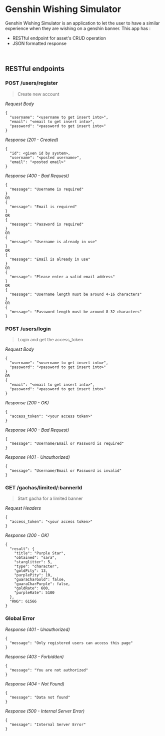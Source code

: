 # Genshin Wishing Simulator
Genshin Wishing Simulator is an application to let the user to have a similar experience when they are wishing on a genshin banner. This app has : 
* RESTful endpoint for asset's CRUD operation
* JSON formatted response

&nbsp;

## RESTful endpoints
### POST /users/register

> Create new account

_Request Body_
```
{
  "username": "<username to get insert into>",
  "email": "<email to get insert into>",
  "password": "<password to get insert into>"
}
```

_Response (201 - Created)_
```
{
  "id": <given id by system>,
  "username": "<posted username>",
  "email": "<posted email>"
}
```

_Response (400 - Bad Request)_
```
{
  "message": "Username is required"
}
OR
{
  "message": "Email is required"
}
OR
{
  "message": "Password is required"
}
OR
{
  "message": "Username is already in use"
}
OR
{
  "message": "Email is already in use"
}
OR
{
  "message": "Please enter a valid email address"
}
OR
{
  "message": "Username length must be around 4-16 characters"
}
OR
{
  "message": "Password length must be around 8-32 characters"
}
```

### POST /users/login

> Login and get the access_token

_Request Body_
```
{
  "username": "<username to get insert into>",
  "password": "<password to get insert into>"
}
OR
{
  "email": "<email to get insert into>",
  "password": "<password to get insert into>"
}
```

_Response (200 - OK)_
```
{
  "access_token": "<your access token>"
}
```

_Response (400 - Bad Request)_
```
{
  "message": "Username/Email or Password is required"
}
```

_Response (401 - Unauthorized)_
```
{
  "message": "Username/Email or Password is invalid"
}
```

### GET /gachas/limited/:bannerId

> Start gacha for a limited banner

_Request Headers_
```
{
  "access_token": "<your access token>"
}
```

_Response (200 - OK)_
```
{
  "result": {
    "title": "Purple Star",
    "obtained": "sara",
    "starglitter": 5,
    "type": "character",
    "goldPity": 13,
    "purplePity": 10,
    "guaraCharGold": false,
    "guaraCharPurple": false,
    "goldRate": 600,
    "purpleRate": 5100
  },
  "RNG": 61566
}
```

### Global Error

_Response (401 - Unauthorized)_
```
{
  "message": "Only registered users can access this page"
}
```

_Response (403 - Forbidden)_
```
{
  "message": "You are not authorized"
}
```

_Response (404 - Not Found)_
```
{
  "message": "Data not found"
}
```

_Response (500 - Internal Server Error)_
```
{
  "message": "Internal Server Error"
}
```